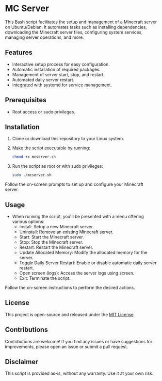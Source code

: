 # MC Server

This Bash script facilitates the setup and management of a Minecraft server on Ubuntu/Debian. It automates tasks such as installing dependencies, downloading the Minecraft server files, configuring system services, managing server operations, and more.

## Features

- Interactive setup process for easy configuration.
- Automatic installation of required packages.
- Management of server start, stop, and restart.
- Automated daily server restart.
- Integrated with systemd for service management.

## Prerequisites

- Root access or sudo privileges.

## Installation

1. Clone or download this repository to your Linux system.
2. Make the script executable by running:

   ```bash
   chmod +x mcserver.sh
   ```

3. Run the script as root or with sudo privileges:

   ```bash
   sudo ./mcserver.sh
   ```

Follow the on-screen prompts to set up and configure your Minecraft server.

## Usage

- When running the script, you'll be presented with a menu offering various options:
  - Install: Setup a new Minecraft server.
  - Uninstall: Remove an existing Minecraft server.
  - Start: Start the Minecraft server.
  - Stop: Stop the Minecraft server.
  - Restart: Restart the Minecraft server.
  - Update Allocated Memory: Modify the allocated memory for the server.
  - Toggle Daily Server Restart: Enable or disable automatic daily server restart.
  - Open screen (logs): Access the server logs using screen.
  - Exit: Terminate the script.

Follow the on-screen instructions to perform the desired actions.

## License

This project is open-source and released under the [MIT License](LICENSE).

## Contributions

Contributions are welcome! If you find any issues or have suggestions for improvements, please open an issue or submit a pull request.

## Disclaimer

This script is provided as-is, without any warranty. Use it at your own risk.

